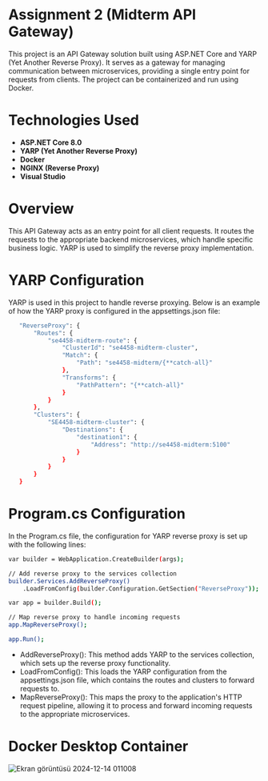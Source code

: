 # Assignment 2 (Midterm API Gateway)

This project is an API Gateway solution built using ASP.NET Core and YARP (Yet Another Reverse Proxy). It serves as a gateway for managing communication between microservices, providing a single entry point for requests from clients.
The project can be containerized and run using Docker.


# Technologies Used
  - **ASP.NET Core 8.0**
  - **YARP (Yet Another Reverse Proxy)**
  - **Docker**
  - **NGINX (Reverse Proxy)**
  - **Visual Studio**


# Overview

This API Gateway acts as an entry point for all client requests. It routes the requests to the appropriate backend microservices, which handle specific business logic. YARP is used to simplify the reverse proxy implementation.

# YARP Configuration
YARP is used in this project to handle reverse proxying. Below is an example of how the YARP proxy is configured in the appsettings.json file:

```bash
   "ReverseProxy": {
       "Routes": {
           "se4458-midterm-route": {
               "ClusterId": "se4458-midterm-cluster",
               "Match": {
                   "Path": "se4458-midterm/{**catch-all}"
               },
               "Transforms": {
                   "PathPattern": "{**catch-all}"
               }
           }
       },
       "Clusters": {
           "SE4458-midterm-cluster": {
               "Destinations": {
                   "destination1": {
                       "Address": "http://se4458-midterm:5100"
                   }
               }
           }
       }
   }
```

# Program.cs Configuration
In the Program.cs file, the configuration for YARP reverse proxy is set up with the following lines:

```bash
var builder = WebApplication.CreateBuilder(args);

// Add reverse proxy to the services collection
builder.Services.AddReverseProxy()
    .LoadFromConfig(builder.Configuration.GetSection("ReverseProxy")); // Loads proxy routes from the configuration

var app = builder.Build();

// Map reverse proxy to handle incoming requests
app.MapReverseProxy();

app.Run();
```
- AddReverseProxy(): This method adds YARP to the services collection, which sets up the reverse proxy functionality.
- LoadFromConfig(): This loads the YARP configuration from the appsettings.json file, which contains the routes and clusters to forward requests to.
- MapReverseProxy(): This maps the proxy to the application's HTTP request pipeline, allowing it to process and forward incoming requests to the appropriate microservices.

# Docker Desktop Container

![Ekran görüntüsü 2024-12-14 011008](https://github.com/user-attachments/assets/c2931eb0-037a-4290-8e7b-f76bc98949ce)
